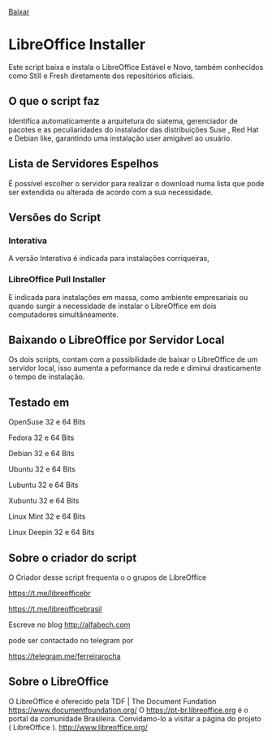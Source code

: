 [Baixar](https://raw.githubusercontent.com/ferreirarocha/install-libreoffice/master/libreofficeInstaller.sh)



# LibreOffice Installer

Este script baixa e instala o LibreOffice Estável e Novo, também conhecidos como Still e Fresh diretamente dos repositórios oficiais.

## O que o script faz
Identifica automaticamente a arquitetura do siatema, gerenciador de pacotes e as peculiaridades do instalador das distribuições Suse , Red Hat e Debian like, garantindo uma instalação user amigável ao usuário.


## Lista de Servidores Espelhos
É possível escolher o servidor para  realizar o download numa lista que pode ser extendida ou alterada de acordo com a sua necessidade.



## Versões do Script
### Interativa
A versão Interativa é indicada para instalações corriqueiras,

### LibreOffice Pull Installer 
E indicada para instalações em massa, como ambiente empresariais ou quando surgir a necessidade de instalar  o LibreOffice em dois computadores simultâneamente.


## Baixando o LibreOffice por Servidor Local
Os dois scripts, contam com a possibilidade de baixar o LibreOffice de um servidor local, isso aumenta a peformance da rede e diminui drasticamente o tempo de instalação. 



## Testado em
OpenSuse      32 e 64 Bits

Fedora        32 e 64 Bits

Debian        32 e 64 Bits

Ubuntu        32 e 64 Bits

Lubuntu       32 e 64 Bits 

Xubuntu       32 e 64 Bits

Linux Mint     32 e 64 Bits

Linux Deepin  32 e 64 Bits


## Sobre o criador do script
O Criador desse script frequenta o o grupos de LibreOffice

https://t.me/libreofficebr

https://t.me/libreofficebrasil

Escreve no blog http://alfabech.com

pode ser contactado no telegram por  

https://telegram.me/ferreirarocha

## Sobre o LibreOffice
O LibreOffice  é oferecido pela TDF | The Document Fundation
https://www.documentfoundation.org/
O https://pt-br.libreoffice.org é o portal da comunidade Brasileira.
Convidamo-lo a visitar a  página do projeto ( LibreOffice ).
http://www.libreoffice.org/ 
